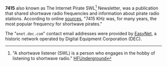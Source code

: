 **7415** also known as The Internet Pirate SWL[^1] Newsletter, was a publication that shared shortwave radio frequencies and information about pirate radio stations. According to online [sources](https://www.hfunderground.com/wiki/index.php/7415), "7415 KHz was, for many years, the most popular frequency for shortwave pirates."

The "<code>enet.dec.com</code>" contact email addresses were provided by [EasyNet](https://www.lsu.edu/internet/guides/zen/zen-1.0_12.html), a historic network operated by Digital Equipment Corporation (DEC).

[^1]: "A shortwave listener (SWL) is a person who engages in the hobby of listening to shortwave radio." [HFUnderground](https://www.hfunderground.com/wiki/index.php/SWL)